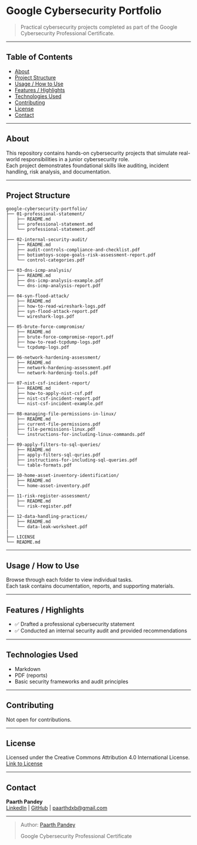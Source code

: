 # Google Cybersecurity Portfolio

> Practical cybersecurity projects completed as part of the Google Cybersecurity Professional Certificate.

---

## Table of Contents

- [About](#about)  
- [Project Structure](#project-structure)  
- [Usage / How to Use](#usage--how-to-use)  
- [Features / Highlights](#features--highlights)  
- [Technologies Used](#technologies-used)  
- [Contributing](#contributing)  
- [License](#license)  
- [Contact](#contact)

---

## About

This repository contains hands-on cybersecurity projects that simulate real-world responsibilities in a junior cybersecurity role.  
Each project demonstrates foundational skills like auditing, incident handling, risk analysis, and documentation.

---

## Project Structure
```
google-cybersecurity-portfolio/
├── 01-professional-statement/
│   ├── README.md
│   ├── professional-statement.md
│   └── professional-statement.pdf
│
├── 02-internal-security-audit/
│   ├── README.md
│   ├── audit-controls-compliance-and-checklist.pdf
│   ├── botiumtoys-scope-goals-risk-assessment-report.pdf
│   └── control-categories.pdf
│
├── 03-dns-icmp-analysis/
│   ├── README.md
│   ├── dns-icmp-analysis-example.pdf
│   └── dns-icmp-analysis-report.pdf
│
├── 04-syn-flood-attack/
│   ├── README.md
│   ├── how-to-read-wireshark-logs.pdf
│   ├── syn-flood-attack-report.pdf
│   └── wireshark-logs.pdf
│
├── 05-brute-force-compromise/
│   ├── README.md
│   ├── brute-force-compromise-report.pdf
│   ├── how-to-read-tcpdump-logs.pdf
│   └── tcpdump-logs.pdf
│
├── 06-network-hardening-assessment/
│   ├── README.md
│   ├── network-hardening-assessment.pdf
│   └── network-hardening-tools.pdf
│
├── 07-nist-csf-incident-report/
│   ├── README.md
│   ├── how-to-apply-nist-csf.pdf
│   ├── nist-csf-incident-report.pdf
│   └── nist-csf-incident-example.pdf
│
├── 08-managing-file-permissions-in-linux/
│   ├── README.md
│   ├── current-file-permissions.pdf
│   ├── file-permissions-linux.pdf
│   └── instructions-for-including-linux-commands.pdf
|
├── 09-apply-filters-to-sql-queries/
│   ├── README.md
│   ├── apply-filters-sql-quries.pdf
│   ├── instructions-for-including-sql-queries.pdf
│   └── table-formats.pdf
|
├── 10-home-asset-inventory-identification/
│   ├── README.md
│   └── home-asset-inventory.pdf
|
├── 11-risk-register-assessment/
│   ├── README.md
│   └── risk-register.pdf
|
├── 12-data-handling-practices/
│   ├── README.md
│   └── data-leak-worksheet.pdf
|
├── LICENSE
└── README.md
```
---

## Usage / How to Use

Browse through each folder to view individual tasks.  
Each task contains documentation, reports, and supporting materials.

---

## Features / Highlights

- ✅ Drafted a professional cybersecurity statement  
- ✅ Conducted an internal security audit and provided recommendations  

---

## Technologies Used

- Markdown  
- PDF (reports)  
- Basic security frameworks and audit principles  

---

## Contributing

Not open for contributions.

---

## License

Licensed under the Creative Commons Attribution 4.0 International License.  
[Link to License](https://creativecommons.org/licenses/by/4.0/)

---

## Contact

**Paarth Pandey**  
[LinkedIn](https://www.linkedin.com/in/paarth-pandey-13779529b/) | [GitHub](https://github.com/paarthpandey10) | paarthdxb@gmail.com

---

> Author: [Paarth Pandey](https://github.com/paarthpandey10)  
>  
> Google Cybersecurity Professional Certificate
